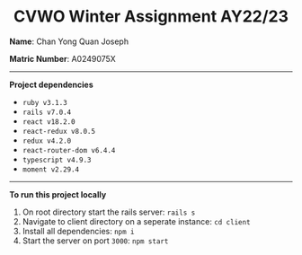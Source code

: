 <h1 align="center">CVWO Winter Assignment AY22/23</h1>

**Name**: Chan Yong Quan Joseph


**Matric Number**: A0249075X

--- 
**Project dependencies**
+ ```ruby v3.1.3```
+ ```rails v7.0.4```
+ ```react v18.2.0```
+ ```react-redux v8.0.5```
+ ```redux v4.2.0```
+ ```react-router-dom v6.4.4```
+ ```typescript v4.9.3```
+ ```moment v2.29.4```

---
**To run this project locally**

1. On root directory start the rails server: `rails s`
2. Navigate to client directory on a seperate instance: `cd client`
3. Install all dependencies: `npm i`
4. Start the server on port `3000`: `npm start`



<!-- 
Things you may want to cover:

* Ruby version

* System dependencies

* Configuration

* Database creation

* Database initialization

* How to run the test suite

* Services (job queues, cache servers, search engines, etc.)

* Deployment instructions

* ...
 -->
